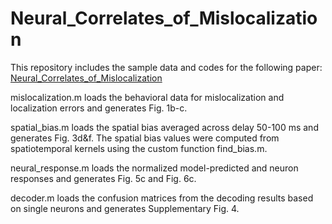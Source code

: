 # Neural_Correlates_of_Mislocalization

This repository includes the sample data and codes for the following paper: [Neural_Correlates_of_Mislocalization](https://www.nature.com/articles/s41467-024-50545-0#code-availability)

mislocalization.m loads the behavioral data for mislocalization and localization errors and generates Fig. 1b-c.

spatial_bias.m loads the spatial bias averaged across delay 50-100 ms and generates Fig. 3d&f. The spatial bias values were computed from spatiotemporal kernels using the custom function find_bias.m.

neural_response.m loads the normalized model-predicted and neuron responses and generates Fig. 5c and Fig. 6c.

decoder.m loads the confusion matrices from the decoding results based on single neurons and generates Supplementary Fig. 4.
